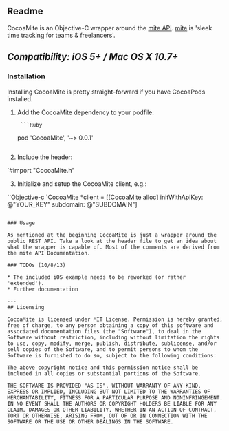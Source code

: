 ## Readme

CocoaMite is an Objective-C wrapper around the [mite API](http://mite.yo.lk/api/ "mite API").
[mite](http://mite.yo.lk/ "mite") is 'sleek time tracking for teams & freelancers'. 

*Compatibility: iOS 5+ / Mac OS X 10.7+*
---
### Installation
Installing CocoaMite is pretty straight-forward if you have CocoaPods installed.

1. Add the CocoaMite dependency to your podfile:

		```Ruby
    pod 'CocoaMite', '~> 0.0.1'
    ```

2. Include the header:

 `#import "CocoaMite.h"

3. Initialize and setup the CocoaMite client, e.g.:

``Objective-c
`CocoaMite *client = [[CocoaMite alloc] initWithApiKey: @"YOUR_KEY" subdomain: @"SUBDOMAIN"]
```

### Usage

As mentioned at the beginning CocoaMite is just a wrapper around the public REST API. Take a look at the header file to get an idea about what the wrapper is capable of. Most of the comments are derived from the mite API Documentation. 

### TODOs (10/8/13)

* The included iOS example needs to be reworked (or rather 'extended').
* Further documentation

---
## Licensing

CocoaMite is licensed under MIT License. Permission is hereby granted, free of charge, to any person obtaining a copy of this software and associated documentation files (the "Software"), to deal in the Software without restriction, including without limitation the rights to use, copy, modify, merge, publish, distribute, sublicense, and/or sell copies of the Software, and to permit persons to whom the Software is furnished to do so, subject to the following conditions:

The above copyright notice and this permission notice shall be included in all copies or substantial portions of the Software.

THE SOFTWARE IS PROVIDED "AS IS", WITHOUT WARRANTY OF ANY KIND, EXPRESS OR IMPLIED, INCLUDING BUT NOT LIMITED TO THE WARRANTIES OF MERCHANTABILITY, FITNESS FOR A PARTICULAR PURPOSE AND NONINFRINGEMENT. IN NO EVENT SHALL THE AUTHORS OR COPYRIGHT HOLDERS BE LIABLE FOR ANY CLAIM, DAMAGES OR OTHER LIABILITY, WHETHER IN AN ACTION OF CONTRACT, TORT OR OTHERWISE, ARISING FROM, OUT OF OR IN CONNECTION WITH THE SOFTWARE OR THE USE OR OTHER DEALINGS IN THE SOFTWARE.